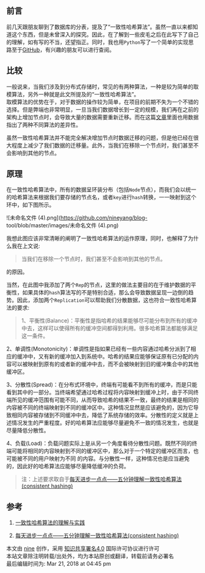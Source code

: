 ## 前言

前几天跟朋友聊到了数据库的分表，提及了“一致性哈希算法”。虽然一直以来都知道这个东西，但是未曾深入的探究。因此，在了解到一些皮毛之后在此写下了自己的理解，如有写的不当，还望指正。同时，我也用`Python`写了一个简单的实现思路至于[GitHub](https://github.com/nineyang/ConsistentHash)，有兴趣的朋友可以进行查阅。

## 比较

一般说来，当我们涉及到分布式存储时，常见的有两种算法，一种是较为简单的取模算法，另外一种就是此文所提及的“一致性哈希算法”。  
取模算法的优势在于，对于数据的操作较为简单，在项目的前期不失为一个不错的选择。但是弊端也非常明显，一旦当我们数据增长到一定的规模，我们再在之前的架构上增加节点时，会导致大量的数据需要重新迁移。而在这篇[文章](https://yikun.github.io/2016/06/09/%E4%B8%80%E8%87%B4%E6%80%A7%E5%93%88%E5%B8%8C%E7%AE%97%E6%B3%95%E7%9A%84%E7%90%86%E8%A7%A3%E4%B8%8E%E5%AE%9E%E8%B7%B5/)里面也用数据指出了两种不同算法的差异性。

虽然一致性哈希算法并不能完全解决增加节点时数据迁移的问题，但是他已经在很大程度上减少了我们数据的迁移量。此外，当我们在移除一个节点时，我们甚至不会影响到其他的节点。

## 原理

在一致性哈希算法中，所有的数据呈环装分布（包括`Node`节点），而我们会以统一的哈希算法来根据我们要存储的节点名，或者`key`进行`hash`转换，一一映射到这个环中，如下图所示。

![未命名文件 \(4\).png](https://github.com/nineyang/blog-
tool/blob/master/images/未命名文件 \(4\).png)

我想此图应该非常清晰的阐明了一致性哈希算法的运作原理，同时，也解释了为什么我在上文说:

> 当我们在移除一个节点时，我们甚至不会影响到其他的节点。

的原因。

当然，在此图中我添加了两个`Rep`的节点，这里的做法主要目的在于维护数据的平衡性，如果具体的`hash`算法写的不是特别合适，那么会导致数据呈现一边倒的趋势。因此，添加两个`Replication`可以帮助我们分散数据，这也符合一致性哈希算法的要求:

> 1、平衡性(Balance)：平衡性是指哈希的结果能够尽可能分布到所有的缓冲中去，这样可以使得所有的缓冲空间都得到利用。很多哈希算法都能够满足这一条件。  
>
2、单调性(Monotonicity)：单调性是指如果已经有一些内容通过哈希分派到了相应的缓冲中，又有新的缓冲加入到系统中。哈希的结果应能够保证原有已分配的内容可以被映射到原有的或者新的缓冲中去，而不会被映射到旧的缓冲集合中的其他缓冲区。  
>
3、分散性(Spread)：在分布式环境中，终端有可能看不到所有的缓冲，而是只能看到其中的一部分。当终端希望通过哈希过程将内容映射到缓冲上时，由于不同终端所见的缓冲范围有可能不同，从而导致哈希的结果不一致，最终的结果是相同的内容被不同的终端映射到不同的缓冲区中。这种情况显然是应该避免的，因为它导致相同内容被存储到不同缓冲中去，降低了系统存储的效率。分散性的定义就是上述情况发生的严重程度。好的哈希算法应能够尽量避免不一致的情况发生，也就是尽量降低分散性。  
>
4、负载(Load)：负载问题实际上是从另一个角度看待分散性问题。既然不同的终端可能将相同的内容映射到不同的缓冲区中，那么对于一个特定的缓冲区而言，也可能被不同的用户映射为不同
的内容。与分散性一样，这种情况也是应当避免的，因此好的哈希算法应能够尽量降低缓冲的负荷。  
> 注：上述要求取自于[每天进步一点点——五分钟理解一致性哈希算法(consistent
hashing)](http://blog.csdn.net/cywosp/article/details/23397179)

## 参考

  1. [一致性哈希算法的理解与实践](https://yikun.github.io/2016/06/09/%E4%B8%80%E8%87%B4%E6%80%A7%E5%93%88%E5%B8%8C%E7%AE%97%E6%B3%95%E7%9A%84%E7%90%86%E8%A7%A3%E4%B8%8E%E5%AE%9E%E8%B7%B5/)

  2. [每天进步一点点——五分钟理解一致性哈希算法(consistent hashing)](http://blog.csdn.net/cywosp/article/details/23397179)

本文由 [nine](https://www.hellonine.top/index.php/author/1/) 创作，采用
[知识共享署名4.0](https://creativecommons.org/licenses/by/4.0/) 国际许可协议进行许可  
本站文章除注明转载/出处外，均为本站原创或翻译，转载前请务必署名  
最后编辑时间为: Mar 21, 2018 at 04:45 pm

